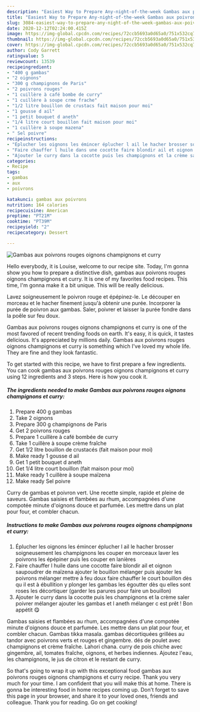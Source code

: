 ```yaml
---
description: "Easiest Way to Prepare Any-night-of-the-week Gambas aux poivrons rouges oignons champignons et curry"
title: "Easiest Way to Prepare Any-night-of-the-week Gambas aux poivrons rouges oignons champignons et curry"
slug: 3084-easiest-way-to-prepare-any-night-of-the-week-gambas-aux-poivrons-rouges-oignons-champignons-et-curry
date: 2020-12-12T02:24:00.415Z
image: https://img-global.cpcdn.com/recipes/72ccb5693a0d65a0/751x532cq70/gambas-aux-poivrons-rouges-oignons-champignons-et-curry-photo-principale-de-la-recette.jpg
thumbnail: https://img-global.cpcdn.com/recipes/72ccb5693a0d65a0/751x532cq70/gambas-aux-poivrons-rouges-oignons-champignons-et-curry-photo-principale-de-la-recette.jpg
cover: https://img-global.cpcdn.com/recipes/72ccb5693a0d65a0/751x532cq70/gambas-aux-poivrons-rouges-oignons-champignons-et-curry-photo-principale-de-la-recette.jpg
author: Cody Garrett
ratingvalue: 5
reviewcount: 13539
recipeingredient:
- "400 g gambas"
- "2 oignons"
- "300 g champignons de Paris"
- "2 poivrons rouges"
- "1 cuillère à café bombe de curry"
- "1 cuillère à soupe crme frache"
- "1/2 litre bouillon de crustacs fait maison pour moi"
- "1 gousse d ail"
- "1 petit bouquet d aneth"
- "1/4 litre court bouillon fait maison pour moi"
- "1 cuillère à soupe mazena"
- " Sel poivre"
recipeinstructions:
- "Éplucher les oignons les émincer éplucher l ail le hacher brosser soigneusement les champignons les couper en morceaux laver les poivrons les épépiner puis les couper en lanières"
- "Faire chauffer l huile dans une cocotte faire blondir ail et oignon saupoudrer de maïzena ajouter le bouillon mélanger puis ajouter les poivrons mélanger mettre à feu doux faire chauffer le court bouillon dès qu il est à ébullition y plonger les gambas les égoutter dès qu elles sont roses les décortiquer (garder les parures pour faire un bouillon)"
- "Ajouter le curry dans la cocotte puis les champignons et la crème saler poivrer mélanger ajouter les gambas et l aneth mélanger c est prêt ! Bon appétit 😋"
categories:
- Recipe
tags:
- gambas
- aux
- poivrons

katakunci: gambas aux poivrons 
nutrition: 164 calories
recipecuisine: American
preptime: "PT21M"
cooktime: "PT39M"
recipeyield: "2"
recipecategory: Dessert

---
```



![Gambas aux poivrons rouges oignons champignons et curry](https://img-global.cpcdn.com/recipes/72ccb5693a0d65a0/751x532cq70/gambas-aux-poivrons-rouges-oignons-champignons-et-curry-photo-principale-de-la-recette.jpg)

Hello everybody, it is Louise, welcome to our recipe site. Today, I'm gonna show you how to prepare a distinctive dish, gambas aux poivrons rouges oignons champignons et curry. It is one of my favorites food recipes. This time, I'm gonna make it a bit unique. This will be really delicious.

Lavez soigneusement le poivron rouge et épépinez-le. Le découper en morceau et le hacher finement jusqu&#39;à obtenir une purée. Incorporer la purée de poivron aux gambas. Saler, poivrer et laisser la purée fondre dans la poêle sur feu doux.

Gambas aux poivrons rouges oignons champignons et curry is one of the most favored of recent trending foods on earth. It's easy, it is quick, it tastes delicious. It's appreciated by millions daily. Gambas aux poivrons rouges oignons champignons et curry is something which I've loved my whole life. They are fine and they look fantastic.


To get started with this recipe, we have to first prepare a few ingredients. You can cook gambas aux poivrons rouges oignons champignons et curry using 12 ingredients and 3 steps. Here is how you cook it.

<!--inarticleads1-->

##### The ingredients needed to make Gambas aux poivrons rouges oignons champignons et curry:

1. Prepare 400 g gambas
1. Take 2 oignons
1. Prepare 300 g champignons de Paris
1. Get 2 poivrons rouges
1. Prepare 1 cuillère à café bombée de curry
1. Take 1 cuillère à soupe crème fraîche
1. Get 1/2 litre bouillon de crustacés (fait maison pour moi)
1. Make ready 1 gousse d ail
1. Get 1 petit bouquet d aneth
1. Get 1/4 litre court bouillon (fait maison pour moi)
1. Make ready 1 cuillère à soupe maïzena
1. Make ready  Sel poivre


Curry de gambas et poivron vert. Une recette simple, rapide et pleine de saveurs. Gambas saisies et flambées au rhum, accompagnées d&#39;une compotée minute d&#39;oignons douce et parfumée. Les mettre dans un plat pour four, et combler chacun. 

<!--inarticleads2-->

##### Instructions to make Gambas aux poivrons rouges oignons champignons et curry:

1. Éplucher les oignons les émincer éplucher l ail le hacher brosser soigneusement les champignons les couper en morceaux laver les poivrons les épépiner puis les couper en lanières
1. Faire chauffer l huile dans une cocotte faire blondir ail et oignon saupoudrer de maïzena ajouter le bouillon mélanger puis ajouter les poivrons mélanger mettre à feu doux faire chauffer le court bouillon dès qu il est à ébullition y plonger les gambas les égoutter dès qu elles sont roses les décortiquer (garder les parures pour faire un bouillon)
1. Ajouter le curry dans la cocotte puis les champignons et la crème saler poivrer mélanger ajouter les gambas et l aneth mélanger c est prêt ! Bon appétit 😋


Gambas saisies et flambées au rhum, accompagnées d&#39;une compotée minute d&#39;oignons douce et parfumée. Les mettre dans un plat pour four, et combler chacun. Gambas tikka masala. gambas décortiquées grillées au tandor avec poivrons verts et rouges et gingembre. dés de poulet avec champignons et crème fraîche. Lahori chana. curry de pois chiche avec gingembre, ail, tomates fraîche, oignons, et herbes indiennes. Ajoutez l&#39;eau, les champignons, le jus de citron et le restant de curry. 

So that's going to wrap it up with this exceptional food gambas aux poivrons rouges oignons champignons et curry recipe. Thank you very much for your time. I am confident that you will make this at home. There is gonna be interesting food in home recipes coming up. Don't forget to save this page in your browser, and share it to your loved ones, friends and colleague. Thank you for reading. Go on get cooking!
